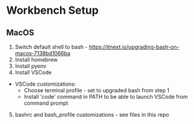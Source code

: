 # Workbench Setup

## MacOS
1. Switch default shell to bash - https://itnext.io/upgrading-bash-on-macos-7138bd1066ba
2. Install homebrew
3. Install pyenv
4. Install VSCode
- VSCode customizations:
    - Choose terminal profile - set to upgraded bash from step 1
    - Install 'code' command in PATH to be able to launch VSCode from command prompt
5. bashrc and bash_profile customizations - see files in this repo

